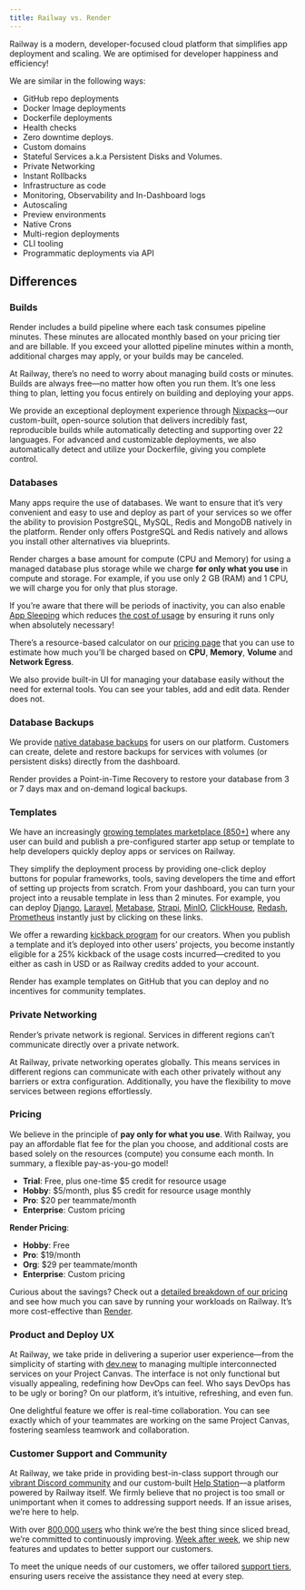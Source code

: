 ```yaml
---
title: Railway vs. Render
---
```


Railway is a modern, developer-focused cloud platform that simplifies app deployment and scaling. We are optimised for developer happiness and efficiency!

We are similar in the following ways:

- GitHub repo deployments
- Docker Image deployments
- Dockerfile deployments
- Health checks
- Zero downtime deploys.
- Custom domains
- Stateful Services a.k.a Persistent Disks and Volumes.
- Private Networking
- Instant Rollbacks
- Infrastructure as code
- Monitoring, Observability and In-Dashboard logs
- Autoscaling
- Preview environments
- Native Crons
- Multi-region deployments
- CLI tooling
- Programmatic deployments via API

## Differences

### Builds

Render includes a build pipeline where each task consumes pipeline minutes. These minutes are allocated monthly based on your pricing tier and are billable. If you exceed your allotted pipeline minutes within a month, additional charges may apply, or your builds may be canceled.

At Railway, there’s no need to worry about managing build costs or minutes. Builds are always free—no matter how often you run them. It’s one less thing to plan, letting you focus entirely on building and deploying your apps.

We provide an exceptional deployment experience through [Nixpacks](https://github.com/railwayapp/nixpacks)—our custom-built, open-source solution that delivers incredibly fast, reproducible builds while automatically detecting and supporting over 22 languages. For advanced and customizable deployments, we also automatically detect and utilize your Dockerfile, giving you complete control.

### Databases

Many apps require the use of databases. We want to ensure that it’s very convenient and easy to use and deploy as part of your services so we offer the ability to provision PostgreSQL, MySQL, Redis and MongoDB natively in the platform. Render only offers PostgreSQL and Redis natively and allows you install other alternatives via blueprints. 

Render charges a base amount for compute (CPU and Memory) for using a managed database plus storage while we charge **for only what you use** in compute and storage. For example, if you use only 2 GB (RAM) and 1 CPU, we will charge you for only that plus storage. 

If you’re aware that there will be periods of inactivity, you can also enable [App Sleeping](https://docs.railway.com/reference/app-sleeping) which reduces [the cost of usage](https://docs.railway.com/guides/optimize-usage#resource-limits) by ensuring it runs only when absolutely necessary!

There’s a resource-based calculator on our [pricing page](https://railway.com/pricing) that you can use to estimate how much you’ll be charged based on **CPU**, **Memory**, **Volume** and **Network Egress**.

We also provide built-in UI for managing your database easily without the need for external tools. You can see your tables, add and edit data. Render does not.

### Database Backups

We provide [native database backups](https://docs.railway.com/reference/backups) for users on our platform. Customers can create, delete and restore backups for services with volumes (or persistent disks) directly from the dashboard.

Render provides a Point-in-Time Recovery to restore your database from 3 or 7 days max and on-demand logical backups.

### Templates

We have an increasingly [growing templates marketplace (850+)](https://railway.com/templates) where any user can build and publish a pre-configured starter app setup or template to help developers quickly deploy apps or services on Railway. 

They simplify the deployment process by providing one-click deploy buttons for popular frameworks, tools, saving developers the time and effort of setting up projects from scratch. From your dashboard, you can turn your project into a reusable template in less than 2 minutes. For example, you can deploy [Django](https://railway.com/new/template/GB6Eki), [Laravel](https://railway.com/new/template/Gkzn4k), [Metabase](https://railway.com/new/template/metabase), [Strapi](https://railway.com/template/strapi), [MinIO](https://railway.com/new/template/SMKOEA), [ClickHouse](https://railway.com/new/template/clickhouse), [Redash](https://railway.com/new/template/mb8XJA), [Prometheus](https://railway.com/new/template/KmJatA) instantly just by clicking on these links. 

We offer a rewarding [kickback program](https://railway.com/open-source-kickback) for our creators. When you publish a template and it’s deployed into other users’ projects, you become instantly eligible for a 25% kickback of the usage costs incurred—credited to you either as cash in USD or as Railway credits added to your account.

Render has example templates on GitHub that you can deploy and no incentives for community templates.

### Private Networking

Render’s private network is regional. Services in different regions can’t communicate directly over a private network.

At Railway, private networking operates globally. This means services in different regions can communicate with each other privately without any barriers or extra configuration. Additionally, you have the flexibility to move services between regions effortlessly.

### Pricing

We believe in the principle of **pay only for what you use**. With Railway, you pay an affordable flat fee for the plan you choose, and additional costs are based solely on the resources (compute) you consume each month. In summary, a flexible pay-as-you-go model!

- **Trial**: Free, plus one-time $5 credit for resource usage
- **Hobby**: $5/month, plus $5 credit for resource usage monthly
- **Pro**: $20 per teammate/month
- **Enterprise**: Custom pricing

**Render Pricing**:

- **Hobby**: Free
- **Pro**: $19/month
- **Org**: $29 per teammate/month
- **Enterprise**: Custom pricing

Curious about the savings? Check out a [detailed breakdown of our pricing](https://docs.railway.com/reference/pricing/plans) and see how much you can save by running your workloads on Railway. It’s more cost-effective than [Render](https://render.com/pricing).

### Product and Deploy UX

At Railway, we take pride in delivering a superior user experience—from the simplicity of starting with [dev.new](http://dev.new/) to managing multiple interconnected services on your Project Canvas. The interface is not only functional but visually appealing, redefining how DevOps can feel. Who says DevOps has to be ugly or boring? On our platform, it’s intuitive, refreshing, and even fun.

One delightful feature we offer is real-time collaboration. You can see exactly which of your teammates are working on the same Project Canvas, fostering seamless teamwork and collaboration.

### Customer Support and Community

At Railway, we take pride in providing best-in-class support through our [vibrant Discord community](https://discord.gg/railway) and our custom-built [Help Station](https://help.railway.com/)—a platform powered by Railway itself. We firmly believe that no project is too small or unimportant when it comes to addressing support needs. If an issue arises, we’re here to help.

With over [800,000 users](https://railway.com/stats) who think we’re the best thing since sliced bread, we’re committed to continuously improving. [Week after week](https://railway.com/changelog), we ship new features and updates to better support our customers.

To meet the unique needs of our customers, we offer tailored [support tiers](https://docs.railway.com/reference/support#support-tiers), ensuring users receive the assistance they need at every step.